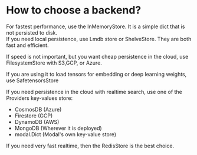 # How to choose a backend?

For fastest performance, use the InMemoryStore. It is a simple dict that is not persisted to disk.      
If you need local persistence, use Lmdb store or ShelveStore. They are both fast and efficient.

If speed is not important, but you want cheap persistence in the cloud, use FilesystemStore with S3,GCP, or Azure.

If you are using it to load tensors for embedding or deep learning weights, use SafetensorsStore

If you need persistence in the cloud with realtime search, use one of the Providers key-values store:

* CosmosDB (Azure)
* Firestore (GCP)
* DynamoDB (AWS)
* MongoDB (Wherever it is deployed)
* modal.Dict (Modal's own key-value store)

If you need very fast realtime, then the RedisStore is the best choice.   